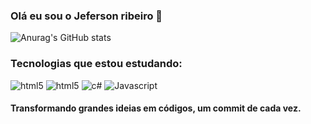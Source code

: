 ### Olá eu sou o Jeferson ribeiro 👋


![Anurag's GitHub stats](https://github-readme-stats.vercel.app/api?username=Jeff05Xx&theme=transparent)


### Tecnologias que estou estudando:

<div style="display: inline_block">
<img alt="html5"  src="https://img.shields.io/badge/HTML5-E34F26?style=for-the-badge&logo=html5&logoColor=white"/>
<img alt="html5"  src="https://img.shields.io/badge/CSS3-1572B6?style=for-the-badge&logo=css3&logoColor=white"/>
<img alt="c#"  src="https://img.shields.io/badge/C%23-239120?style=for-the-badge&logo=c-sharp&logoColor=white"/>
  <img alt="Javascript"  src="https://img.shields.io/badge/JavaScript-323330?style=for-the-badge&logo=javascript&logoColor=F7DF1E"/>
</div>

#### Transformando grandes ideias em códigos, um commit de cada vez.

